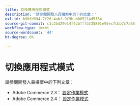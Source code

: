```yaml
---
title: 切換應用程式模式
description: '請參閱開發人員檔案中的下列文章：'
exl-id: b90fd094-7f26-4abf-9f9b-b005214d5f54
source-git-commit: c1c2bd29e14f4cbfffb235801e95ec7cbb7c7a55
workflow-type: tm+mt
source-wordcount: '44'
ht-degree: 0%

---
```


# 切換應用程式模式

請參閱開發人員檔案中的下列文章：

* Adobe Commerce 2.3： [設定作業模式](https://devdocs.magento.com/guides/v2.3/config-guide/cli/config-cli-subcommands-mode.html)
* Adobe Commerce 2.4： [設定作業模式](https://devdocs.magento.com/guides/v2.4/config-guide/cli/config-cli-subcommands-mode.html)
